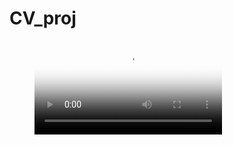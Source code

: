 # CV_proj
<figure class="video_container">
  <video controls="true" allowfullscreen="true" poster="path/to/poster_image.png">
    <source src="https://github.com/DR-Dock/CV_proj/blob/main/output.avi" type="video/mp4">
    <source src="path/to/video.ogg" type="video/ogg">
    <source src="path/to/video.webm" type="video/webm">
  </video>
</figure>

